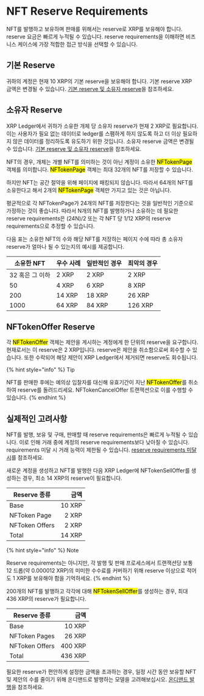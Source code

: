 # NFT Reserve Requirements

NFT를 발행하고 보유하며 판매를 위해서는 reserve로 XRP를 보유해야 합니다. reserve 요금은 빠르게 누적될 수 있습니다. reserve requirements을 이해하면 비즈니스 케이스에 가장 적합한 접근 방식을 선택할 수 있습니다.

## 기본 Reserve

귀하의 계정은 현재 10 XRP의 기본 reserve을 보유해야 합니다. 기본 reserve XRP 금액은 변경될 수 있습니다. [기본 reserve 및 소유자 reserve](../../undefined-2/reserves.md)을 참조하세요.

## 소유자 Reserve&#x20;

XRP Ledger에서 귀하가 소유한 개체 당 소유자 reserve가 현재 2 XRP로 필요합니다. 이는 사용자가 필요 없는 데이터로 ledger를 스팸하게 하지 않도록 하고 더 이상 필요하지 않은 데이터를 정리하도록 유도하기 위한 것입니다. 소유자 reserve 금액은 변경될 수 있습니다. [기본 reserve 및 소유자 reserve](../../undefined-2/reserves.md)을 참조하세요.

NFT의 경우, 개체는 개별 NFT를 의미하는 것이 아닌 계정이 소유한 <mark style="background-color:yellow;">NFTokenPage</mark> 객체를 의미합니다. <mark style="background-color:yellow;">NFTokenPage</mark> 객체는 최대 32개의 NFT를 저장할 수 있습니다.

하지만 NFT는 공간 절약을 위해 페이지에 패킹되지 않습니다. 따라서 64개의 NFT를 소유한다고 해서 2개의 <mark style="background-color:yellow;">NFTokenPage</mark> 객체만 가지고 있는 것은 아닙니다.

평균적으로 각 NFTokenPage가 24개의 NFT를 저장한다는 것을 일반적인 기준으로 가정하는 것이 좋습니다. 따라서 N개의 NFT를 발행하거나 소유하는 데 필요한 reserve requirements은 (24N)/2 또는 각 NFT 당 1/12 XRP의 reserve requirements으로 추정할 수 있습니다.

다음 표는 소유한 NFT의 수와 해당 NFT를 저장하는 페이지 수에 따라 총 소유자 reserve가 얼마나 될 수 있는지의 예시를 제공합니다.

| 소유한 NFT    | 우수 사례  | 일반적인 경우 | 최악의 경우  |
| ---------- | ------ | ------- | ------- |
| 32 혹은 그 이하 | 2 XRP  | 2 XRP   | 2 XRP   |
| 50         | 4 XRP  | 6 XRP   | 8 XRP   |
| 200        | 14 XRP | 18 XRP  | 26 XRP  |
| 1000       | 64 XRP | 84 XRP  | 126 XRP |

## NFTokenOffer Reserve&#x20;

각 <mark style="background-color:yellow;">NFTokenOffer</mark> 객체는 제안을 게시하는 계정에게 한 단위의 reserve을 요구합니다. 현재로서는 이 reserve은 2 XRP입니다. reserve은 제안을 취소함으로써 회수할 수 있습니다. 또한 수락되어 해당 제안이 XRP Ledger에서 제거되면 reserve도 회수됩니다.

{% hint style="info" %}
Tip

NFT를 판매한 후에는 예의상 입찰자를 대신해 유효기간이 지난 <mark style="background-color:yellow;">NFTokenOffer</mark>를 취소하여 reserve를 돌려드리세요. NFTokenCancelOffer 트랜잭션으로 이를 수행할 수 있습니다.
{% endhint %}

## 실제적인 고려사항

NFT를 발행, 보유 및 구매, 판매할 때 reserve requirements은 빠르게 누적될 수 있습니다. 이로 인해 거래 중에 계정의 reserve requirements보다 낮아질 수 있습니다. requirements 미달 시 거래 능력이 제한될 수 있습니다. [reserve requirements 미달 시](../../undefined-2/reserves.md)를 참조하세요.

새로운 계정을 생성하고 NFT를 발행한 다음 XRP Ledger에 NFTokenSellOffer를 생성하는 경우, 최소 14 XRP의 reserve이 필요합니다.

| Reserve 종류     |     금액 |
| -------------- | -----: |
| Base           | 10 XRP |
| NFToken Page   |  2 XRP |
| NFToken Offers |  2 XRP |
| Total          | 14 XRP |

{% hint style="info" %}
Note

Reserve requirements는 아니지만, 각 발행 및 판매 프로세스에서 트랜잭션당 보통 12 드롭(약 0.000012 XRP)의 미미한 수수료를 커버하기 위해 reserve 이상으로 적어도 1 XRP를 보유해야 함을 기억하세요.
{% endhint %}

200개의 NFT를 발행하고 각각에 대해 <mark style="background-color:yellow;">NFTokenSellOffer</mark>를 생성하는 경우, 최대 436 XRP의 reserve가 필요합니다.

| Reserve 종류     |      금액 |
| -------------- | ------: |
| Base           |  10 XRP |
| NFToken Pages  |  26 XRP |
| NFToken Offers | 400 XRP |
| Total          | 436 XRP |

필요한 reserve가 편안하게 설정한 금액을 초과하는 경우, 일정 시간 동안 보유할 NFT 및 제안의 수를 줄이기 위해 온디맨드로 발행하는 모델을 고려해보십시오. [온디맨드 발행](batch-minting.md)을 참조하세요.

&#x20;
